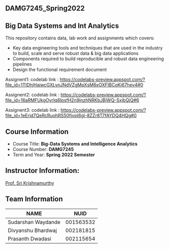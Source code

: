 ## DAMG7245_Spring2022

## Big Data Systems and Int Analytics

This repository contains data, lab work and assignments which covers:

* Key data engineering tools and techniques that are used in the industry to build, scale and serve robust data & big data applications 
* Components required to build reproducible and robust data engineering pipelines
* Design the functional requirement document

Assignent1:
codelab link : https://codelabs-preview.appspot.com/?file_id=1TIDhjHajwcGXLynJNdVZgMpXsM6xOXFIBCoKj67hev4#0

Assignent2:
codelab link : https://codelabs-preview.appspot.com/?file_id=16aRMFUkgOyrIq6IpsfH2n9inzhNRKbJBjWQ-SxjbQjQ#6

Assignent3:
codelab link : https://codelabs-preview.appspot.com/?file_id=1eErid7QeRcRuohRS50fjvpI6gl-8ZZr8T7fAYDQ4HQg#0

## Course Information
* Course Title: **Big-Data Systems and Intelligence Analytics**
* Course Number: **DAMG7245**
* Term and Year: **Spring 2022 Semester**

## Instructor Information:
[Prof. Sri Krishnamurthy](https://www.linkedin.com/in/srikrishnamurthy/)


## Team Information

| NAME              |     NUID        |
|-------------------|-----------------|
| Sudarshan Waydande|   001563532     |
| Divyanshu Bhardwaj|   002181815     |
| Prasanth Dwadasi  |   002115654     |

